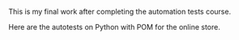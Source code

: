 This is my final work after completing the automation tests course.

Here are the autotests on Python with POM for the online store.
